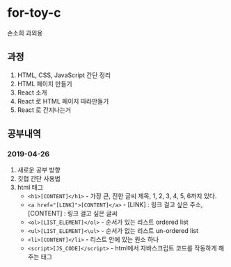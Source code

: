 # for-toy-c
손소희 과외용

## 과정
1. HTML, CSS, JavaScript 간단 정리
2. HTML 페이지 만들기
3. React 소개
4. React 로 HTML 페이지 따라만들기
5. React 로 간지나는거 

## 공부내역
### 2019-04-26
1. 새로운 공부 방향
2. 깃헙 간단 사용법
3. html 태그
    * ``<h1>[CONTENT]</h1>`` - 가장 큰, 진한 글씨 제목, 1, 2, 3, 4, 5, 6까지 있다.
    * ``<a href="[LINK]">[CONTENT]</a>`` - \[LINK\] : 링크 걸고 싶은 주소, \[CONTENT\] : 링크 걸고 싶은 글씨
    * ``<ol>[LIST_ELEMENT]</ol>`` - 순서가 있는 리스트 ordered list
    * ``<ul>[LIST_ELEMENT]<\ul>`` - 순서가 없는 리스트 un-ordered list
    * ``<li>[CONTENT]</li>`` - 리스트 안에 있는 원소 하나
    * ``<script>[JS_CODE]</script>`` - html에서 자바스크립트 코드를 작동하게 해주는 태그